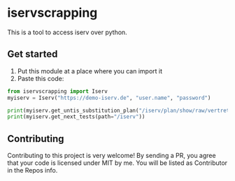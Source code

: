 # iservscrapping
This is a tool to access iserv over python.

## Get started
1. Put this module at a place where you can import it
2. Paste this code:

```python
from iservscrapping import Iserv
myiserv = Iserv("https://demo-iserv.de", "user.name", "password")

print(myiserv.get_untis_substitution_plan("/iserv/plan/show/raw/vertreter/subst_002.htm", "10a"))
print(myiserv.get_next_tests(path="/iserv"))
```

## Contributing
Contributing to this project is very welcome!
By sending a PR, you agree that your code is licensed under MIT by me. You will be listed as Contributor in the Repos info.
